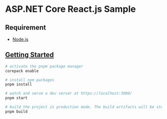 # ASP.NET Core React.js Sample

## Requirement

- [Node.js](https://nodejs.org)

## [Getting Started](https://create-react-app.dev/docs/getting-started)

```sh
# activate the pnpm package manager
corepack enable

# install npm packages
pnpm install

# watch and serve a dev server at https://localhost:3000/
pnpm start

# build the project in production mode. The build artifacts will be stored in the `dist/` directory
pnpm build
```
